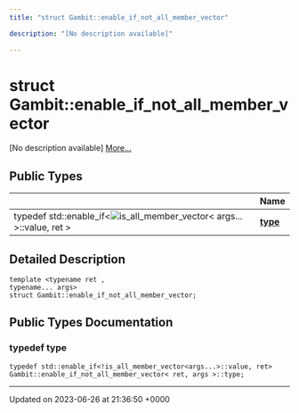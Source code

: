 ```yaml
---
title: "struct Gambit::enable_if_not_all_member_vector"

description: "[No description available]"

---
```


# struct Gambit::enable_if_not_all_member_vector



[No description available] [More...](#detailed-description)

## Public Types

|                | Name           |
| -------------- | -------------- |
| typedef std::enable_if<![is_all_member_vector](/documentation/code/classes/structgambit_1_1is__all__member__vector/)< args... >::value, ret > | **[type](/documentation/code/classes/structgambit_1_1enable__if__not__all__member__vector/#typedef-type)**  |

## Detailed Description

```
template <typename ret ,
typename... args>
struct Gambit::enable_if_not_all_member_vector;
```

## Public Types Documentation

### typedef type

```
typedef std::enable_if<!is_all_member_vector<args...>::value, ret> Gambit::enable_if_not_all_member_vector< ret, args >::type;
```


-------------------------------

Updated on 2023-06-26 at 21:36:50 +0000